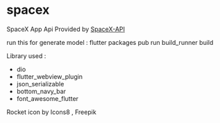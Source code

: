# spacex

SpaceX App
Api Provided by [SpaceX-API](https://github.com/r-spacex/SpaceX-API)

run this for generate model :
flutter packages pub run build_runner build

Library used : 
- dio
- flutter_webview_plugin
- json_serializable
- bottom_navy_bar
- font_awesome_flutter


Rocket icon by Icons8 , Freepik
